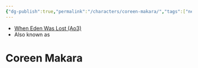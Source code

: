 ```yaml
---
{"dg-publish":true,"permalink":"/characters/coreen-makara/","tags":["newrepublic","senator","unfinished","character"],"dgHomeLink":false}
---
```


- [When Eden Was Lost (Ao3)](https://archiveofourown.org/works/19334440/chapters/45992584)
- Also known as

# Coreen Makara
